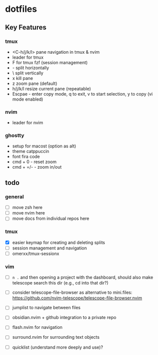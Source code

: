 # dotfiles

## Key Features

### tmux

- <C-h/j/k/l> pane navigation in tmux & nvim
- <C-a> leader for tmux
- <C-a>F for tmux fzf (session management)
- <C-a>- split horizontally
- <C-a>\ split vertically
- <C-a>x kill pane
- <C-a>z zoom pane (default)
- <C-a>h/j/k/l resize current pane (repeatable)
- <C-a>Escpae - enter copy mode, q to exit, v to start selection, y to copy (vi mode enabled)

### nvim

- <space> leader for nvim

### ghostty

- setup for macost (option as alt)
- theme catppuccin
- font fira code
- cmd + 0 - reset zoom
- cmd + =/- - zoom in/out

## todo

### general

- [ ] move zsh here
- [ ] move nvim here
- [ ] move docs from individual repos here

### tmux

- [x] easier keymap for creating and deleting splits
- [ ] session management and navigation
- [ ] omerxx/tmux-sessionx

### vim

- [ ] `n .` and then opening a project with the dashboard, should also make telescope search this
      dir (e.g., cd into that dir?)
- [ ] consider telescope-file-browser as alternative to mini.files:
      https://github.com/nvim-telescope/telescope-file-browser.nvim
- [ ] jumplist to navigate between files
- [ ] obsidian.nvim + github integration to a private repo
- [ ] flash.nvim for navigation
- [ ] surround.nvim for surrounding text objects
- [ ] quicklist (understand more deeply and use)?



